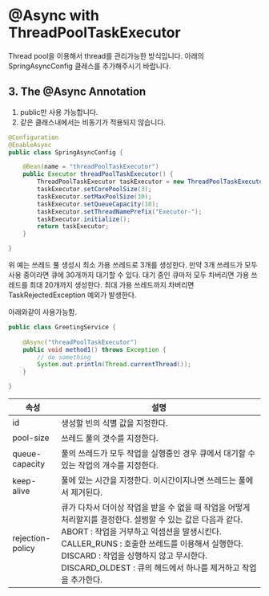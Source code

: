 # @Async with ThreadPoolTaskExecutor
Thread pool을 이용해서 thread를 관리가능한 방식입니다.
아래의 SpringAsyncConfig 클래스를 추가해주시기 바랍니다.

## 3. The @Async Annotation
1. public만 사용 가능합니다.
2. 같은 클래스내에서는 비동기가 적용되지 않습니다.


```java
@Configuration
@EnableAsync
public class SpringAsyncConfig {

    @Bean(name = "threadPoolTaskExecutor")
    public Executor threadPoolTaskExecutor() {
        ThreadPoolTaskExecutor taskExecutor = new ThreadPoolTaskExecutor();
        taskExecutor.setCorePoolSize(3);
        taskExecutor.setMaxPoolSize(30);
        taskExecutor.setQueueCapacity(10);
        taskExecutor.setThreadNamePrefix("Executor-");
        taskExecutor.initialize();
        return taskExecutor;
    }

}
```


위 예는 쓰레드 풀 생성시 최소 가용 쓰레드로 3개를 생성한다. 만약 3개 쓰레드가 모두 사용 중이라면 큐에 30개까지 대기할 수 있다. 대기 중인 큐마저 모두 차버리면 가용 쓰레드를 최대 20개까지 생성한다. 최대 가용 쓰레드까지 차버리면 TaskRejectedException 예외가 발생한다.


아래와같이 사용가능함.

```java
public class GreetingService {
	
    @Async("threadPoolTaskExecutor")
    public void method1() throws Exception {
        // do something
        System.out.println(Thread.currentThread());
    }

}
```


|속성|설명|
|-|-|
|id|생성할 빈의 식별 값을 지정한다. |
|pool-size | 쓰레드 풀의 갯수를 지정한다. |
|queue-capacity | 풀의 쓰레드가 모두 작업을 실행중인 경우 큐에서 대기할 수 있는 작업의 개수를 지정한다. |
|keep-alive | 풀에 있는 시간을 지정한다. 이시간이지나면 쓰레드는 풀에서 제거된다.|
|rejection-policy | 큐가 다차서 더이상 작업을 받을 수 없을 때 작업을 어떻게 처리할지를 결정한다. 설쩡할 수 있는 값은 다음과 같다. ABORT : 작업을 거부하고 익셉션을 발생시킨다. CALLER_RUNS :  호출한 쓰레드를 이용해서 실행한다. DISCARD : 작업을 싱행하지 않고 무시한다. DISCARD_OLDEST : 큐의 헤드에서 하나를 제거하고 작업을 추가한다. |


